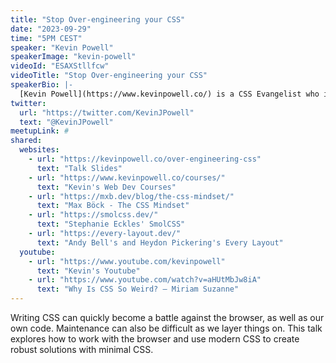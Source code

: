 ```yaml
---
title: "Stop Over-engineering your CSS"
date: "2023-09-29"
time: "5PM CEST"
speaker: "Kevin Powell"
speakerImage: "kevin-powell"
videoId: "ESAXStllfcw"
videoTitle: "Stop Over-engineering your CSS"
speakerBio: |-
  [Kevin Powell](https://www.kevinpowell.co/) is a CSS Evangelist who is passionate about helping front-end developers learn and appreciate CSS. He creates content on various platforms, including [YouTube](https://www.youtube.com/kevinpowell) and [Twitch](https://www.twitch.tv/kevinpowellcss), where he shares tips, tricks, tutorials, and live streams related to front-end web development and design.
twitter:
  url: "https://twitter.com/KevinJPowell"
  text: "@KevinJPowell"
meetupLink: #
shared:
  websites:
    - url: "https://kevinpowell.co/over-engineering-css"
      text: "Talk Slides"
    - url: "https://www.kevinpowell.co/courses/"
      text: "Kevin's Web Dev Courses"
    - url: "https://mxb.dev/blog/the-css-mindset/"
      text: "Max Böck - The CSS Mindset"
    - url: "https://smolcss.dev/"
      text: "Stephanie Eckles' SmolCSS"
    - url: "https://every-layout.dev/"
      text: "Andy Bell's and Heydon Pickering's Every Layout"
  youtube:
    - url: "https://www.youtube.com/kevinpowell"
      text: "Kevin's Youtube"
    - url: "https://www.youtube.com/watch?v=aHUtMbJw8iA"
      text: "Why Is CSS So Weird? – Miriam Suzanne"
---
```


Writing CSS can quickly become a battle against the browser, as well as our own code. Maintenance can also be difficult as we layer things on. This talk explores how to work with the browser and use modern CSS to create robust solutions with minimal CSS.

